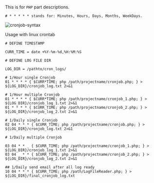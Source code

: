 This is for `PHP` part descriptions.

```
# * * * * * stands for: Minutes, Hours, Days, Months, WeekDays.
```

![cronjob-syntax](https://raw.githubusercontent.com/senkoraku552/linux-crontab-staffs/main/images/cronjob_syntax.webp?raw=true)

Usage with linux crontab

```
# DEFINE TIMESTAMP

CURR_TIME = date +%Y-%m-%d,%H:%M:%S

# DEFINE LOG FILE DIR

LOG_DIR = /pathto/cron_logs/

# 1/Hour single Cronjob
01 * * * * { $CURR*TIME; php /path/projectname/cronjob.php; } > ${LOG_DIR}/cronjob_log.txt 2>&1

# 1/Hour multiple Cronjob
01 * * * * { $CURR*TIME; php /path/projectname/cronjob_1.php; } > ${LOG_DIR}/cronjob_log_1.txt 2>&1
01 * * * * { $CURR_TIME; php /path/projectname/cronjob_2.php; } > ${LOG_DIR}/cronjob_log_2.txt 2>&1

# 1/Daily single Cronjob
02 04 * * * { $CURR_TIME; php /path/projectname/cronjob.php; } > ${LOG_DIR}/cronjob_log.txt 2>&1

# 1/Daily multiple Cronjob

03 04 * * _ { $CURR_TIME; php /path/projectname/cronjob_1.php; } > ${LOG_DIR}/cronjob_log_1.txt 2>&1
03 04 _ * * { $CURR_TIME; php /path/projectname/cronjob_2.php; } > ${LOG_DIR}/cronjob_log_2.txt 2>&1

## 1/Daily send email after all log ready
10 04 * * * { $CURR_TIME; php /path/LogFileReader.php; } > ${LOG_DIR}/final_cronjob_log.txt
```
